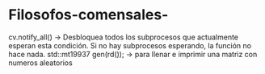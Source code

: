# Filosofos-comensales-


cv.notify_all() ->    Desbloquea todos los subprocesos que actualmente esperan esta condición. Si no hay subprocesos esperando, la función no hace nada.
 std::mt19937 gen(rd());  -> para llenar e imprimir una matriz con numeros aleatorios
